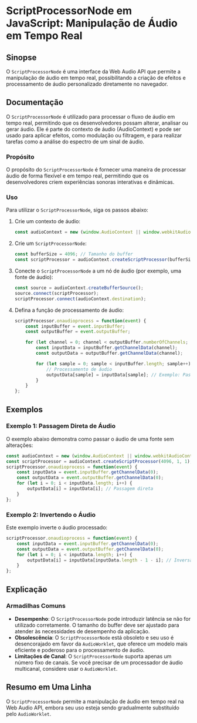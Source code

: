 <!--
Meta Description: # ScriptProcessorNode em JavaScript: Manipulação de Áudio em Tempo Real ## Sinopse O `ScriptProcessorNode` é uma interface da Web Audio API que permit...
Meta Keywords: áudio, const, scriptprocessornode, audiocontext, event
-->

# ScriptProcessorNode em JavaScript: Manipulação de Áudio em Tempo Real

## Sinopse
O `ScriptProcessorNode` é uma interface da Web Audio API que permite a manipulação de áudio em tempo real, possibilitando a criação de efeitos e processamento de áudio personalizado diretamente no navegador.

## Documentação
O `ScriptProcessorNode` é utilizado para processar o fluxo de áudio em tempo real, permitindo que os desenvolvedores possam alterar, analisar ou gerar áudio. Ele é parte do contexto de áudio (AudioContext) e pode ser usado para aplicar efeitos, como modulação ou filtragem, e para realizar tarefas como a análise do espectro de um sinal de áudio.

### Propósito
O propósito do `ScriptProcessorNode` é fornecer uma maneira de processar áudio de forma flexível e em tempo real, permitindo que os desenvolvedores criem experiências sonoras interativas e dinâmicas.

### Uso
Para utilizar o `ScriptProcessorNode`, siga os passos abaixo:

1. Crie um contexto de áudio:
   ```javascript
   const audioContext = new (window.AudioContext || window.webkitAudioContext)();
   ```

2. Crie um `ScriptProcessorNode`:
   ```javascript
   const bufferSize = 4096; // Tamanho do buffer
   const scriptProcessor = audioContext.createScriptProcessor(bufferSize, 1, 1);
   ```

3. Conecte o `ScriptProcessorNode` a um nó de áudio (por exemplo, uma fonte de áudio):
   ```javascript
   const source = audioContext.createBufferSource();
   source.connect(scriptProcessor);
   scriptProcessor.connect(audioContext.destination);
   ```

4. Defina a função de processamento de áudio:
   ```javascript
   scriptProcessor.onaudioprocess = function(event) {
       const inputBuffer = event.inputBuffer;
       const outputBuffer = event.outputBuffer;

       for (let channel = 0; channel < outputBuffer.numberOfChannels; channel++) {
           const inputData = inputBuffer.getChannelData(channel);
           const outputData = outputBuffer.getChannelData(channel);

           for (let sample = 0; sample < inputBuffer.length; sample++) {
               // Processamento de áudio
               outputData[sample] = inputData[sample]; // Exemplo: Passagem direta
           }
       }
   };
   ```

## Exemplos
### Exemplo 1: Passagem Direta de Áudio
O exemplo abaixo demonstra como passar o áudio de uma fonte sem alterações:
```javascript
const audioContext = new (window.AudioContext || window.webkitAudioContext)();
const scriptProcessor = audioContext.createScriptProcessor(4096, 1, 1);
scriptProcessor.onaudioprocess = function(event) {
    const inputData = event.inputBuffer.getChannelData(0);
    const outputData = event.outputBuffer.getChannelData(0);
    for (let i = 0; i < inputData.length; i++) {
        outputData[i] = inputData[i]; // Passagem direta
    }
};
```

### Exemplo 2: Invertendo o Áudio
Este exemplo inverte o áudio processado:
```javascript
scriptProcessor.onaudioprocess = function(event) {
    const inputData = event.inputBuffer.getChannelData(0);
    const outputData = event.outputBuffer.getChannelData(0);
    for (let i = 0; i < inputData.length; i++) {
        outputData[i] = inputData[inputData.length - 1 - i]; // Inversão
    }
};
```

## Explicação
### Armadilhas Comuns
- **Desempenho**: O `ScriptProcessorNode` pode introduzir latência se não for utilizado corretamente. O tamanho do buffer deve ser ajustado para atender às necessidades de desempenho da aplicação.
- **Obsolescência**: O `ScriptProcessorNode` está obsoleto e seu uso é desencorajado em favor da `AudioWorklet`, que oferece um modelo mais eficiente e poderoso para o processamento de áudio.
- **Limitações de Canal**: O `ScriptProcessorNode` suporta apenas um número fixo de canais. Se você precisar de um processador de áudio multicanal, considere usar o `AudioWorklet`.

## Resumo em Uma Linha
O `ScriptProcessorNode` permite a manipulação de áudio em tempo real na Web Audio API, embora seu uso esteja sendo gradualmente substituído pelo `AudioWorklet`.